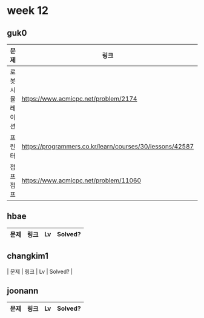 # week 12

## guk0
| 문제 | 링크 | Lv  | Solved? |
| --- | --- | --- | --- |
| 로봇 시뮬레이션 | https://www.acmicpc.net/problem/2174 | G5 | O |
| 프린터 | https://programmers.co.kr/learn/courses/30/lessons/42587 | LV2 | O |
| 점프 점프 | https://www.acmicpc.net/problem/11060 | S2 | O |


## hbae 
| 문제 | 링크 | Lv  | Solved? |
| --- | --- | --- | --- |

## changkim1
| 문제 | 링크 | Lv  | Solved? |

## joonann
| 문제 | 링크 | Lv  | Solved? |
| --- | --- | --- | --- |
